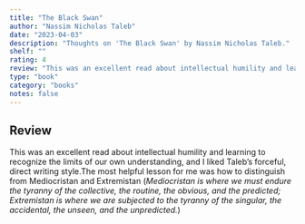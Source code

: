 ```yaml
---
title: "The Black Swan"
author: "Nassim Nicholas Taleb"
date: "2023-04-03"
description: "Thoughts on 'The Black Swan' by Nassim Nicholas Taleb."
shelf: ""
rating: 4
review: "This was an excellent read about intellectual humility and learning to recognize the limits of our own understanding, and I liked Taleb’s forceful, direct writing style.The most helpful lesson for me was how to distinguish from Mediocristan and Extremistan (<i>Mediocristan is where we must endure the tyranny of the collective, the routine, the obvious, and the predicted; Extremistan is where we are subjected to the tyranny of the singular, the accidental, the unseen, and the unpredicted.</i>)"
type: "book"
category: "books"
notes: false
---
```


## Review

This was an excellent read about intellectual humility and learning to recognize the limits of our own understanding, and I liked Taleb’s forceful, direct writing style.The most helpful lesson for me was how to distinguish from Mediocristan and Extremistan (_Mediocristan is where we must endure the tyranny of the collective, the routine, the obvious, and the predicted; Extremistan is where we are subjected to the tyranny of the singular, the accidental, the unseen, and the unpredicted._)
